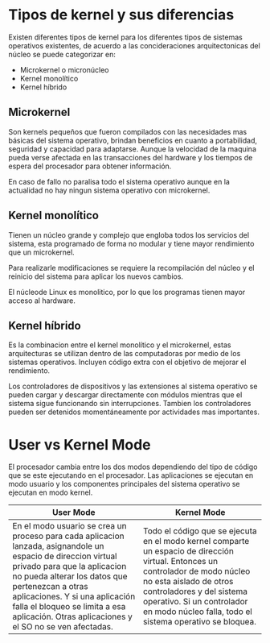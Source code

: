 # **Tipos de kernel y sus diferencias**
Existen diferentes tipos de kernel para los diferentes tipos de sistemas operativos existentes, de acuerdo a las concideraciones arquitectonicas del núcleo se puede categorizar en:

* Microkernel o micronúcleo
* Kernel monolítico
* Kernel híbrido

## **Microkernel**
Son kernels pequeños que fueron compilados con las necesidades mas básicas del sistema operativo, brindan beneficios en cuanto a portabilidad, seguridad y capacidad para adaptarse. Aunque la velocidad de la maquina pueda verse afectada en las transacciones del hardware y los tiempos de espera del procesador para obtener información.

En caso de fallo no paralisa todo el sistema operativo aunque en la actualidad no hay ningun sistema operativo con microkernel.

## **Kernel monolítico**
Tienen un núcleo grande y complejo que engloba todos los servicios del sistema, esta programado de forma no modular y tiene mayor rendimiento que un microkernel.

Para realizarle modificaciones se requiere la recompilación del núcleo y el reinicio del sistema para aplicar los nuevos cambios.

El núcleode Linux es monolitico, por lo que los programas tienen mayor acceso al hardware.  

## **Kernel híbrido**
Es la combinacion entre el kernel monolítico y el microkernel, estas arquitecturas se utilizan dentro de las computadoras por medio de los sistemas operativos. Incluyen código extra con el objetivo de mejorar el rendimiento.

Los controladores de dispositivos y las extensiones al sistema operativo se pueden cargar y descargar directamente con módulos mientras que el sistema sigue funcionando sin interrupciones. Tambien los controladores pueden ser detenidos momentáneamente por actividades mas importantes.

# **User vs Kernel Mode**
El procesador cambia entre los dos modos dependiendo del tipo de código que se este ejecutando en el procesador. Las aplicaciones se ejecutan en modo usuario y los componentes principales del sistema operativo se ejecutan en modo kernel.


|**User Mode**|**Kernel Mode**|
|---------|-----------|
|En el modo usuario se crea un proceso para cada aplicacion lanzada, asignandole un espacio de direccion virtual privado para que la aplicacion no pueda alterar los datos que pertenezcan a otras aplicaciones. Y si una aplicación falla el bloqueo se limita a esa aplicación. Otras aplicaciones y el SO no se ven afectadas.| Todo el código que se ejecuta en el modo kernel comparte un espacio de dirección virtual. Entonces un controlador de modo núcleo no esta aislado de otros controladores y del sistema operativo. Si un controlador en modo núcleo falla, todo el sistema operativo se bloquea.|

